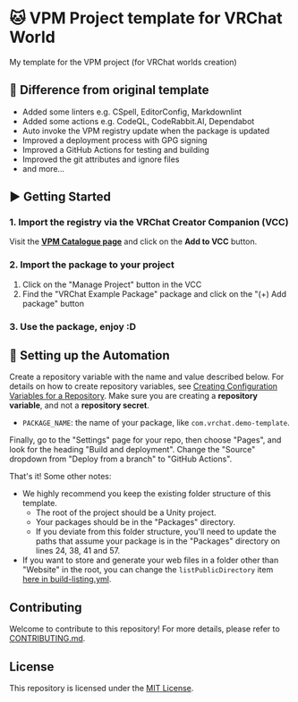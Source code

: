 # 🐱 VPM Project template for VRChat World

My template for the VPM project (for VRChat worlds creation)

## 💭 Difference from original template

- Added some linters e.g. CSpell, EditorConfig, Markdownlint
- Added some actions e.g. CodeQL, CodeRabbit.AI, Dependabot
- Auto invoke the VPM registry update when the package is updated
- Improved a deployment process with GPG signing
- Improved a GitHub Actions for testing and building
- Improved the git attributes and ignore files
- and more...

## ▶ Getting Started

### 1. Import the registry via the VRChat Creator Companion (VCC)

Visit the **[VPM Catalogue page](https://kurone-kito.github.io/vpm/)** and
click on the **Add to VCC** button.

### 2. Import the package to your project

1. Click on the "Manage Project" button in the VCC
2. Find the "VRChat Example Package" package and click on the
   "(+) Add package" button

### 3. Use the package, enjoy :D

## 🤖 Setting up the Automation

Create a repository variable with the name and value described below.
For details on how to create repository variables, see
[Creating Configuration Variables for a Repository](https://docs.github.com/en/actions/learn-github-actions/variables#creating-configuration-variables-for-a-repository).
Make sure you are creating a **repository variable**, and not a
**repository secret**.

- `PACKAGE_NAME`: the name of your package, like `com.vrchat.demo-template`.

Finally, go to the "Settings" page for your repo, then choose "Pages", and
look for the heading "Build and deployment". Change the "Source" dropdown
from "Deploy from a branch" to "GitHub Actions".

That's it!
Some other notes:

- We highly recommend you keep the existing folder structure of this
  template.
  - The root of the project should be a Unity project.
  - Your packages should be in the "Packages" directory.
  - If you deviate from this folder structure, you'll need to update the
    paths that assume your package is in the "Packages" directory on lines
    24, 38, 41 and 57.
- If you want to store and generate your web files in a folder other than
  "Website" in the root, you can change the `listPublicDirectory` item
  [here in build-listing.yml](.github/workflows/build-listing.yml#L17).

## Contributing

Welcome to contribute to this repository! For more details,
please refer to [CONTRIBUTING.md](.github/CONTRIBUTING.md).

## License

This repository is licensed under the [MIT License](LICENSE).
